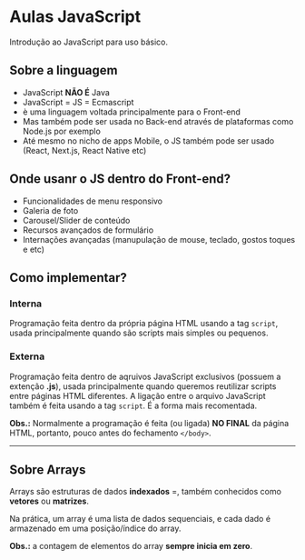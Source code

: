 # Aulas JavaScript

Introdução ao JavaScript para uso básico.

## Sobre a linguagem

- JavaScript **NÃO É** Java
- JavaScript = JS = Ecmascript
- è uma linguagem voltada principalmente para o Front-end 
- Mas também pode ser usada no Back-end através de plataformas como Node.js por exemplo
- Até mesmo no nicho de apps Mobile, o JS também pode ser usado (React, Next.js, React Native etc)

## Onde usanr o JS dentro do Front-end?

- Funcionalidades de menu responsivo
- Galeria de foto
- Carousel/Slider de conteúdo
- Recursos avançados de formulário
- Internações avançadas (manupulação de mouse, teclado, gostos toques e etc)

## Como implementar?

### Interna

Programação feita dentro da própria página HTML usando a tag `script`, usada principalmente quando são scripts mais simples ou pequenos.

### Externa 

Programação feita dentro de aqruivos JavaScript exclusivos  (possuem a extenção **.js**), usada principalmente quando queremos reutilizar scripts entre páginas HTML diferentes. A ligação entre o arquivo JavaScript também é feita usando a tag `script`. É a forma mais recomentada.

**Obs.:** Normalmente a programação é feita (ou ligada) **NO FINAL** da página HTML, portanto, pouco antes do fechamento `</body>`.


---

## Sobre Arrays

Arrays são estruturas de dados **indexados** =, também conhecidos como **vetores** ou **matrizes**.

Na prática, um array é uma lista de dados sequenciais, e cada dado é armazenado em uma posição/índice do array.

**Obs.:** a contagem de elementos do array **sempre inicia em zero**.